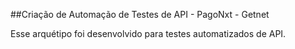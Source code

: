 ##Criação de Automação de Testes de API - PagoNxt - Getnet

Esse arquétipo foi desenvolvido para testes automatizados de API.
